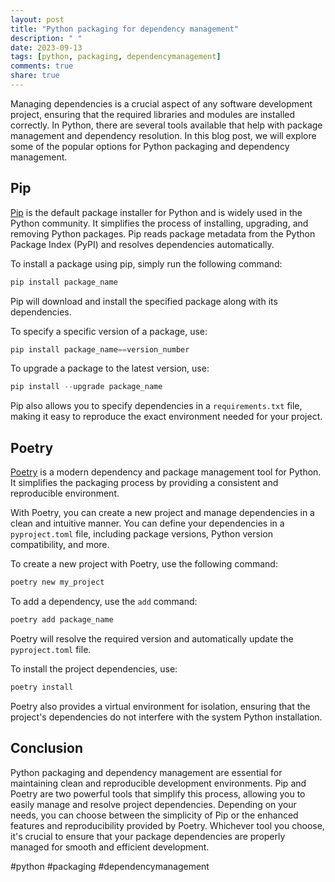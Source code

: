 ```yaml
---
layout: post
title: "Python packaging for dependency management"
description: " "
date: 2023-09-13
tags: [python, packaging, dependencymanagement]
comments: true
share: true
---
```


Managing dependencies is a crucial aspect of any software development project, ensuring that the required libraries and modules are installed correctly. In Python, there are several tools available that help with package management and dependency resolution. In this blog post, we will explore some of the popular options for Python packaging and dependency management.

## Pip

[Pip](https://pip.pypa.io/en/stable/) is the default package installer for Python and is widely used in the Python community. It simplifies the process of installing, upgrading, and removing Python packages. Pip reads package metadata from the Python Package Index (PyPI) and resolves dependencies automatically.

To install a package using pip, simply run the following command:

```python
pip install package_name
```
Pip will download and install the specified package along with its dependencies.

To specify a specific version of a package, use:

```python
pip install package_name==version_number
```

To upgrade a package to the latest version, use:

```python
pip install --upgrade package_name
```

Pip also allows you to specify dependencies in a `requirements.txt` file, making it easy to reproduce the exact environment needed for your project.

## Poetry

[Poetry](https://python-poetry.org/) is a modern dependency and package management tool for Python. It simplifies the packaging process by providing a consistent and reproducible environment.

With Poetry, you can create a new project and manage dependencies in a clean and intuitive manner. You can define your dependencies in a `pyproject.toml` file, including package versions, Python version compatibility, and more.

To create a new project with Poetry, use the following command:

```python
poetry new my_project
```

To add a dependency, use the `add` command:

```python
poetry add package_name
```

Poetry will resolve the required version and automatically update the `pyproject.toml` file.

To install the project dependencies, use:

```python
poetry install
```

Poetry also provides a virtual environment for isolation, ensuring that the project's dependencies do not interfere with the system Python installation.

## Conclusion

Python packaging and dependency management are essential for maintaining clean and reproducible development environments. Pip and Poetry are two powerful tools that simplify this process, allowing you to easily manage and resolve project dependencies. Depending on your needs, you can choose between the simplicity of Pip or the enhanced features and reproducibility provided by Poetry. Whichever tool you choose, it's crucial to ensure that your package dependencies are properly managed for smooth and efficient development.

#python #packaging #dependencymanagement